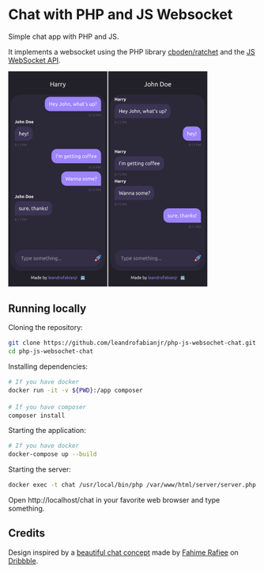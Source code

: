 # Chat with PHP and JS Websocket

Simple chat app with PHP and JS.

It implements a websocket using the PHP library [cboden/ratchet](https://github.com/ratchetphp/Ratchet)
and the [JS WebSocket API](https://developer.mozilla.org/en-US/docs/Web/API/WebSocket).

<img src="docs/shots.png" width="80%" style="display: inline">

## Running locally

Cloning the repository:

```bash
git clone https://github.com/leandrofabianjr/php-js-websochet-chat.git
cd php-js-websochet-chat
```

Installing dependencies:

```bash
# If you have docker
docker run -it -v ${PWD}:/app composer

# If you have composer
composer install
```

Starting the application:

```bash
# If you have docker
docker-compose up --build
```

Starting the server:

```bash
docker exec -t chat /usr/local/bin/php /var/www/html/server/server.php
```

Open http://localhost/chat in your favorite web browser and type something.

## Credits

Design inspired by a [beautiful chat concept](https://dribbble.com/shots/7941890-Messaging-app-concept)
made by [Fahime Rafiee](https://dribbble.com/fahimerafiee) on [Dribbble](https://dribbble.com/).
